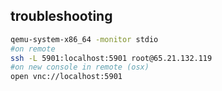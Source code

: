 


## troubleshooting

```bash
qemu-system-x86_64 -monitor stdio
#on remote
ssh -L 5901:localhost:5901 root@65.21.132.119
#on new console in remote (osx)
open vnc://localhost:5901
```



